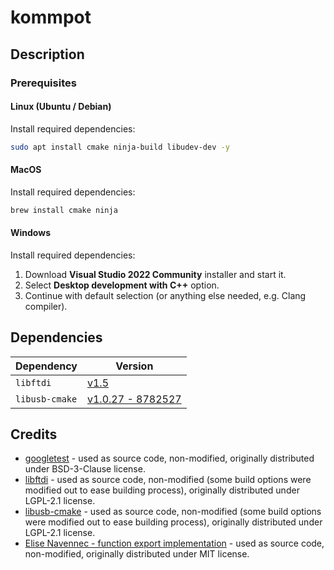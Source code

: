 # kommpot

## Description

### Prerequisites

#### Linux (Ubuntu / Debian)

Install required dependencies:

```bash
sudo apt install cmake ninja-build libudev-dev -y
```

#### MacOS

Install required dependencies:

```bash
brew install cmake ninja
```

#### Windows

Install required dependencies:

1. Download **Visual Studio 2022 Community** installer and start it.
2. Select **Desktop development with C++** option.
3. Continue with default selection (or anything else needed, e.g. Clang compiler).

## Dependencies

| Dependency | Version |
| --- | --- |
| `libftdi` | [v1.5](https://www.intra2net.com/en/developer/libftdi/download/libftdi1-1.5.tar.bz2) |
| `libusb-cmake` | [v1.0.27 - 8782527](https://github.com/libusb/libusb-cmake/commit/8782527de86be37e9dd5588e35832d01b411e09a) |

## Credits

* [googletest](https://github.com/google/googletest) - used as source code, non-modified, originally distributed under BSD-3-Clause license.
* [libftdi](https://www.intra2net.com/en/developer/libftdi/index.php) - used as source code, non-modified (some build options were modified out to ease building process), originally distributed under LGPL-2.1 license.
* [libusb-cmake](https://github.com/libusb/libusb-cmake) - used as source code, non-modified (some build options were modified out to ease building process), originally distributed under LGPL-2.1 license.
* [Elise Navennec - function export implementation](https://atomheartother.github.io/c++/2018/07/12/CPPDynLib.html) - used as source code, non-modified, originally distributed under MIT license.
